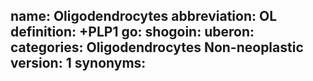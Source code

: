 name: Oligodendrocytes
abbreviation: OL
definition: +PLP1
go: 
shogoin: 
uberon: 
categories: Oligodendrocytes Non-neoplastic
version: 1 
synonyms:
---

